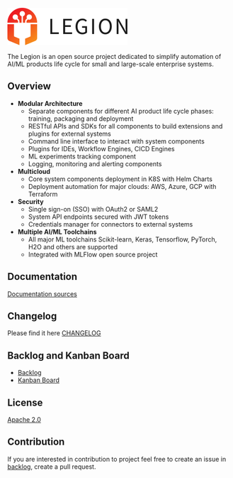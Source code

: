 ![LegionLogo](docs/images/legion-logo-h.png)

The Legion is an open source project dedicated to simplify automation of AI/ML products life cycle for small and large-scale enterprise systems.

## Overview

* **Modular Architecture**
  * Separate components for different AI product life cycle phases: training, packaging and deployment
  * RESTful APIs and SDKs for all components to build extensions and plugins for external systems
  * Command line interface to interact with system components
  * Plugins for IDEs, Workflow Engines, CICD Engines
  * ML experiments tracking component 
  * Logging, monitoring and alerting components
* **Multicloud**
  * Core system components deployment in K8S with Helm Charts
  * Deployment automation for major clouds: AWS, Azure, GCP with Terraform 
* **Security**
  * Single sign-on (SSO) with OAuth2 or SAML2
  * System API endpoints secured with JWT tokens
  * Credentials manager for connectors to external systems 
* **Multiple AI/ML Toolchains**
  * All major ML toolchains Scikit-learn, Keras, Tensorflow, PyTorch, H2O and others are supported
  * Integrated with MLFlow open source project

## Documentation

[Documentation sources](/docs/source)

## Changelog
Please find it here [CHANGELOG](CHANGELOG.md)

## Backlog and Kanban Board
* [Backlog](https://github.com/legion-platform/legion/issues)
* [Kanban Board](https://github.com/orgs/legion-platform/projects/1)

## License
[Apache 2.0](LICENSE)

## Contribution
If you are interested in contribution to project feel free to create an issue in [backlog](https://github.com/legion-platform/legion/issues), create a pull request.
